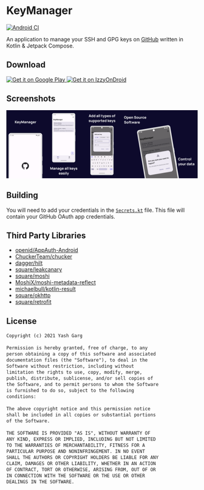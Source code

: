 # KeyManager
[![Android CI](https://github.com/Yash-Garg/KeyManager/actions/workflows/pr_ci.yml/badge.svg)](https://github.com/Yash-Garg/KeyManager/actions/workflows/pr_ci.yml)

An application to manage your SSH and GPG keys on [GitHub](https://github.com/settings/keys) written in Kotlin & Jetpack Compose.

## Download

<a href="https://play.google.com/store/apps/details?id=dev.yash.keymanager">
  <img src="https://play.google.com/intl/en_us/badges/static/images/badges/en_badge_web_generic.png"
       alt="Get it on Google Play"
       height="80" />
</a>
<a href="https://apt.izzysoft.de/fdroid/index/apk/dev.yash.keymanager">
  <img src="https://gitlab.com/IzzyOnDroid/repo/-/raw/master/assets/IzzyOnDroid.png"
       alt="Get it on IzzyOnDroid"
       height="80" />
</a>

## Screenshots

![Feature Graphic](images/feature-graphic.png)

## Building

You will need to add your credentials in the [`Secrets.kt`](https://github.com/Yash-Garg/KeyManager/blob/develop/app/src/main/kotlin/dev/yash/keymanager/data/utils/Secrets.kt) file. 
This file will contain your GitHub OAuth app credentials.

## Third Party Libraries

- [openid/AppAuth-Android](https://github.com/openid/AppAuth-Android)
- [ChuckerTeam/chucker](https://github.com/ChuckerTeam/chucker)
- [dagger/hilt](https://dagger.dev/hilt/)
- [square/leakcanary](https://github.com/square/leakcanary/)
- [square/moshi](https://github.com/square/moshi)
- [MoshiX/moshi-metadata-reflect](https://github.com/ZacSweers/MoshiX/tree/main/moshi-metadata-reflect)
- [michaelbull/kotlin-result](https://github.com/michaelbull/kotlin-result)
- [square/okhttp](https://github.com/square/okhttp)
- [square/retrofit](https://github.com/square/retrofit)

## License

```
Copyright (c) 2021 Yash Garg

Permission is hereby granted, free of charge, to any
person obtaining a copy of this software and associated
documentation files (the "Software"), to deal in the
Software without restriction, including without
limitation the rights to use, copy, modify, merge,
publish, distribute, sublicense, and/or sell copies of
the Software, and to permit persons to whom the Software
is furnished to do so, subject to the following
conditions:

The above copyright notice and this permission notice
shall be included in all copies or substantial portions
of the Software.

THE SOFTWARE IS PROVIDED "AS IS", WITHOUT WARRANTY OF
ANY KIND, EXPRESS OR IMPLIED, INCLUDING BUT NOT LIMITED
TO THE WARRANTIES OF MERCHANTABILITY, FITNESS FOR A
PARTICULAR PURPOSE AND NONINFRINGEMENT. IN NO EVENT
SHALL THE AUTHORS OR COPYRIGHT HOLDERS BE LIABLE FOR ANY
CLAIM, DAMAGES OR OTHER LIABILITY, WHETHER IN AN ACTION
OF CONTRACT, TORT OR OTHERWISE, ARISING FROM, OUT OF OR
IN CONNECTION WITH THE SOFTWARE OR THE USE OR OTHER
DEALINGS IN THE SOFTWARE.
```
